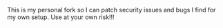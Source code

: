 This is my personal fork so I can patch security issues and bugs I find for my own setup. Use at your own risk!!!